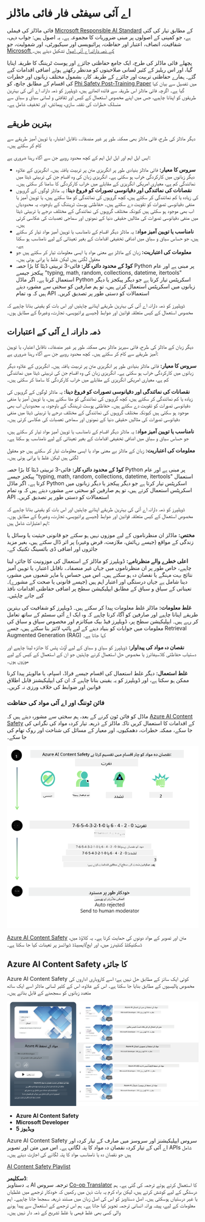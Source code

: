 <!--
CO_OP_TRANSLATOR_METADATA:
{
  "original_hash": "1f6b561a224336bd4f413176ec40d994",
  "translation_date": "2025-04-03T06:32:08+00:00",
  "source_file": "md\\01.Introduction\\01\\01.AISafety.md",
  "language_code": "ur"
}
-->
# اے آئی سیفٹی فار فائی ماڈلز  
فائی ماڈلز کی فیملی [Microsoft Responsible AI Standard](https://query.prod.cms.rt.microsoft.com/cms/api/am/binary/RE5cmFl) کے مطابق تیار کی گئی ہے، جو کمپنی کے اصولوں پر مبنی ضروریات کا مجموعہ ہے۔ یہ اصول ہیں: جواب دہی، شفافیت، انصاف، اعتبار اور حفاظت، پرائیویسی اور سیکیورٹی، اور شمولیت، جو [Microsoft کے ذمہ دارانہ اے آئی اصول](https://www.microsoft.com/ai/responsible-ai) تشکیل دیتے ہیں۔  

پچھلے فائی ماڈلز کی طرح، ایک جامع حفاظتی جائزے اور پوسٹ ٹریننگ کا طریقہ اپنایا گیا، اور اس ریلیز کے کثیر لسانی صلاحیتوں کو مدنظر رکھتے ہوئے اضافی اقدامات کیے گئے۔ ہمارے حفاظتی تربیت اور جائزے کے طریقہ کار، بشمول مختلف زبانوں اور خطرات کی اقسام کے مطابق جانچ، کو [Phi Safety Post-Training Paper](https://arxiv.org/abs/2407.13833) میں تفصیل سے بیان کیا گیا ہے۔ اگرچہ فائی ماڈلز اس طریقہ سے فائدہ اٹھاتے ہیں، ڈویلپرز کو ذمہ دارانہ اے آئی کی بہترین طریقوں کو اپنانا چاہیے، جس میں اپنے مخصوص استعمال کے کیس اور ثقافتی و لسانی سیاق و سباق سے منسلک خطرات کی نقشہ سازی، پیمائش، اور تخفیف شامل ہے۔  

## بہترین طریقے  

دیگر ماڈلز کی طرح، فائی ماڈلز بھی ممکنہ طور پر غیر منصفانہ، ناقابل اعتبار، یا توہین آمیز طریقے سے کام کر سکتے ہیں۔  

ایس ایل ایم اور ایل ایل ایم کے کچھ محدود رویے جن سے آگاہ رہنا ضروری ہے:  

- **سروس کا معیار:** فائی ماڈلز بنیادی طور پر انگریزی متن پر تربیت یافتہ ہیں۔ انگریزی کے علاوہ دیگر زبانوں میں کارکردگی خراب ہو سکتی ہے۔ انگریزی زبان کی وہ اقسام جن کی تربیتی ڈیٹا میں نمائندگی کم ہے، معیاری امریکی انگریزی کے مقابلے میں خراب کارکردگی کا سامنا کر سکتی ہیں۔  
- **نقصانات کی نمائندگی اور دقیانوسی تصورات کو فروغ دینا:** یہ ماڈلز لوگوں کے گروہوں کی زیادہ یا کم نمائندگی کر سکتے ہیں، کچھ گروہوں کی نمائندگی کو مٹا سکتے ہیں، یا توہین آمیز یا منفی دقیانوسی تصورات کو تقویت دے سکتے ہیں۔ حفاظتی پوسٹ ٹریننگ کے باوجود، یہ محدودیاں اب بھی موجود ہو سکتی ہیں کیونکہ مختلف گروہوں کی نمائندگی کے مختلف درجے یا تربیتی ڈیٹا میں منفی دقیانوسی تصورات کی مثالیں حقیقی دنیا کے نمونوں اور سماجی تعصبات کی عکاسی کرتی ہیں۔  
- **نامناسب یا توہین آمیز مواد:** یہ ماڈلز دیگر اقسام کے نامناسب یا توہین آمیز مواد تیار کر سکتے ہیں، جو حساس سیاق و سباق میں اضافی تخفیفی اقدامات کے بغیر تعیناتی کے لیے نامناسب ہو سکتا ہے۔  
- **معلومات کی اعتباریت:** زبان کے ماڈلز بے معنی مواد یا ایسی معلومات تیار کر سکتے ہیں جو معقول لگتی ہیں لیکن غلط یا پرانی ہوتی ہیں۔  
- **کوڈ کے محدود دائرہ کار:** فائی-3 تربیتی ڈیٹا کا بڑا حصہ Python پر مبنی ہے اور عام پیکجز جیسے "typing, math, random, collections, datetime, itertools" استعمال کرتا ہے۔ اگر ماڈل Python اسکرپٹس تیار کرتا ہے جو دیگر پیکجز یا دیگر زبانوں میں اسکرپٹس استعمال کرتے ہیں، تو ہم صارفین کو سختی سے مشورہ دیتے ہیں کہ وہ تمام API استعمالات کو دستی طور پر تصدیق کریں۔  

ڈویلپرز کو ذمہ دارانہ اے آئی کی بہترین طریقے اپنانے چاہئیں اور اس بات کو یقینی بنانا چاہیے کہ مخصوص استعمال کے کیس متعلقہ قوانین اور ضوابط (جیسے پرائیویسی، تجارت، وغیرہ) کے مطابق ہوں۔  

## ذمہ دارانہ اے آئی کے اعتبارات  

دیگر زبان کے ماڈلز کی طرح، فائی سیریز ماڈلز بھی ممکنہ طور پر غیر منصفانہ، ناقابل اعتبار، یا توہین آمیز طریقے سے کام کر سکتے ہیں۔ کچھ محدود رویے جن سے آگاہ رہنا ضروری ہے:  

**سروس کا معیار:** فائی ماڈلز بنیادی طور پر انگریزی متن پر تربیت یافتہ ہیں۔ انگریزی کے علاوہ دیگر زبانوں میں کارکردگی خراب ہو سکتی ہے۔ انگریزی زبان کی وہ اقسام جن کی تربیتی ڈیٹا میں نمائندگی کم ہے، معیاری امریکی انگریزی کے مقابلے میں خراب کارکردگی کا سامنا کر سکتی ہیں۔  

**نقصانات کی نمائندگی اور دقیانوسی تصورات کو فروغ دینا:** یہ ماڈلز لوگوں کے گروہوں کی زیادہ یا کم نمائندگی کر سکتے ہیں، کچھ گروہوں کی نمائندگی کو مٹا سکتے ہیں، یا توہین آمیز یا منفی دقیانوسی تصورات کو تقویت دے سکتے ہیں۔ حفاظتی پوسٹ ٹریننگ کے باوجود، یہ محدودیاں اب بھی موجود ہو سکتی ہیں کیونکہ مختلف گروہوں کی نمائندگی کے مختلف درجے یا تربیتی ڈیٹا میں منفی دقیانوسی تصورات کی مثالیں حقیقی دنیا کے نمونوں اور سماجی تعصبات کی عکاسی کرتی ہیں۔  

**نامناسب یا توہین آمیز مواد:** یہ ماڈلز دیگر اقسام کے نامناسب یا توہین آمیز مواد تیار کر سکتے ہیں، جو حساس سیاق و سباق میں اضافی تخفیفی اقدامات کے بغیر تعیناتی کے لیے نامناسب ہو سکتا ہے۔  

**معلومات کی اعتباریت:** زبان کے ماڈلز بے معنی مواد یا ایسی معلومات تیار کر سکتے ہیں جو معقول لگتی ہیں لیکن غلط یا پرانی ہوتی ہیں۔  

**کوڈ کے محدود دائرہ کار:** فائی-3 تربیتی ڈیٹا کا بڑا حصہ Python پر مبنی ہے اور عام پیکجز جیسے "typing, math, random, collections, datetime, itertools" استعمال کرتا ہے۔ اگر ماڈل Python اسکرپٹس تیار کرتا ہے جو دیگر پیکجز یا دیگر زبانوں میں اسکرپٹس استعمال کرتے ہیں، تو ہم صارفین کو سختی سے مشورہ دیتے ہیں کہ وہ تمام API استعمالات کو دستی طور پر تصدیق کریں۔  

ڈویلپرز کو ذمہ دارانہ اے آئی کی بہترین طریقے اپنانے چاہئیں اور اس بات کو یقینی بنانا چاہیے کہ مخصوص استعمال کے کیس متعلقہ قوانین اور ضوابط (جیسے پرائیویسی، تجارت، وغیرہ) کے مطابق ہوں۔ اہم اعتبارات شامل ہیں:  

**مختص:** ماڈلز ان منظرناموں کے لیے موزوں نہیں ہو سکتے جو قانونی حیثیت یا وسائل یا زندگی کے مواقع (جیسے رہائش، ملازمت، قرض وغیرہ) پر اثر ڈال سکتے ہیں، بغیر مزید جائزوں اور اضافی ڈی بائسینگ تکنیک کے۔  

**اعلی خطرے والے منظرنامے:** ڈویلپرز کو ماڈلز کے استعمال کی موزونیت کا جائزہ لینا چاہیے، خاص طور پر ان منظرناموں میں جہاں غیر منصفانہ، ناقابل اعتبار، یا توہین آمیز نتائج بہت مہنگے یا نقصان دہ ہو سکتے ہیں۔ اس میں حساس یا ماہر شعبوں میں مشورہ دینا شامل ہے جہاں درستگی اور اعتبار اہم ہیں (جیسے قانونی یا صحت کے مشورے)۔ تعیناتی کے سیاق و سباق کے مطابق ایپلیکیشن سطح پر اضافی حفاظتی اقدامات نافذ کیے جانے چاہئیں۔  

**غلط معلومات:** ماڈلز غلط معلومات پیدا کر سکتے ہیں۔ ڈویلپرز کو شفافیت کی بہترین طریقے اپنانا چاہیے اور صارفین کو آگاہ کرنا چاہیے کہ وہ ایک اے آئی سسٹم کے ساتھ تعامل کر رہے ہیں۔ ایپلیکیشن سطح پر، ڈویلپرز فیڈ بیک میکانزم اور مخصوص سیاق و سباق کی معلومات میں جوابات کو بنیاد دینے کے لیے پائپ لائنز بنا سکتے ہیں، جسے Retrieval Augmented Generation (RAG) کہا جاتا ہے۔  

**نقصان دہ مواد کی پیداوار:** ڈویلپرز کو سیاق و سباق کے لیے آؤٹ پٹس کا جائزہ لینا چاہیے اور دستیاب حفاظتی کلاسیفائرز یا مخصوص حل استعمال کرنے چاہئیں جو ان کے استعمال کے کیس کے لیے موزوں ہوں۔  

**غلط استعمال:** دیگر غلط استعمال کی اقسام جیسے فراڈ، اسپام، یا مالویئر پیدا کرنا ممکن ہو سکتا ہے، اور ڈویلپرز کو یہ یقینی بنانا چاہیے کہ ان کی ایپلیکیشنز قابل اطلاق قوانین اور ضوابط کی خلاف ورزی نہ کریں۔  

### فائن ٹوننگ اور اے آئی مواد کی حفاظت  

ماڈل کو فائن ٹون کرنے کے بعد، ہم سختی سے مشورہ دیتے ہیں کہ [Azure AI Content Safety](https://learn.microsoft.com/azure/ai-services/content-safety/overview) کے اقدامات کا استعمال کریں تاکہ ماڈلز کے ذریعہ تیار کردہ مواد کی نگرانی کی جا سکے، ممکنہ خطرات، دھمکیوں، اور معیار کے مسائل کی شناخت اور روک تھام کی جا سکے۔  

![Phi3AISafety](../../../../../translated_images/01.phi3aisafety.b950fac78d0cda701abf8181b3cfdabf328f70d0d5c096d5ebf842a2db62615f.ur.png)  

[Azure AI Content Safety](https://learn.microsoft.com/azure/ai-services/content-safety/overview) متن اور تصویر کے مواد دونوں کی حمایت کرتا ہے۔ یہ کلاؤڈ میں، ڈسکنیکٹڈ کنٹینرز میں، اور ایج/ایمبیڈڈ ڈیوائسز پر تعینات کیا جا سکتا ہے۔  

## Azure AI Content Safety کا جائزہ  

Azure AI Content Safety کوئی ایک سائز کے مطابق حل نہیں ہے؛ اسے کاروباری اداروں کی مخصوص پالیسیوں کے مطابق بنایا جا سکتا ہے۔ اس کے علاوہ، اس کے کثیر لسانی ماڈلز اسے ایک ساتھ متعدد زبانوں کو سمجھنے کے قابل بناتے ہیں۔  

![AIContentSafety](../../../../../translated_images/01.AIcontentsafety.da9a83e9538e688418877be04138e05621b0ab1222565ac2761e28677a59fdb4.ur.png)  

- **Azure AI Content Safety**  
- **Microsoft Developer**  
- **5 ویڈیوز**  

Azure AI Content Safety سروس ایپلیکیشنز اور سروسز میں صارف کے تیار کردہ اور اے آئی کے تیار کردہ نقصان دہ مواد کا پتہ لگاتی ہے۔ اس میں متن اور تصویر APIs شامل ہیں جو نقصان دہ یا نامناسب مواد کا پتہ لگانے کی اجازت دیتے ہیں۔  

[AI Content Safety Playlist](https://www.youtube.com/playlist?list=PLlrxD0HtieHjaQ9bJjyp1T7FeCbmVcPkQ)  

**ڈسکلیمر**:  
یہ دستاویز AI ترجمہ سروس [Co-op Translator](https://github.com/Azure/co-op-translator) کا استعمال کرتے ہوئے ترجمہ کی گئی ہے۔ ہم درستگی کے لیے کوشش کرتے ہیں، لیکن براہ کرم یہ بات ذہن میں رکھیں کہ خودکار ترجمے میں غلطیاں یا غیر درستیاں ہوسکتی ہیں۔ اصل دستاویز کو اس کی اصل زبان میں مستند ذریعہ سمجھا جانا چاہیے۔ اہم معلومات کے لیے، پیشہ ورانہ انسانی ترجمہ تجویز کیا جاتا ہے۔ ہم اس ترجمے کے استعمال سے پیدا ہونے والی کسی بھی غلط فہمی یا غلط تشریح کے ذمہ دار نہیں ہیں۔